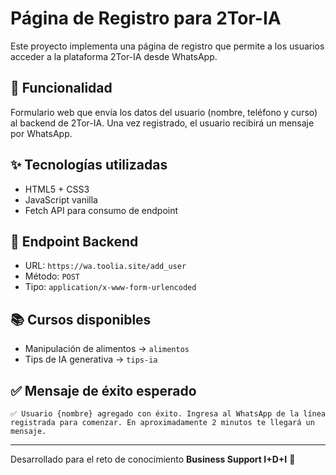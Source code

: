 # Página de Registro para 2Tor-IA

Este proyecto implementa una página de registro que permite a los usuarios acceder a la plataforma 2Tor-IA desde WhatsApp.

## 🚀 Funcionalidad
Formulario web que envía los datos del usuario (nombre, teléfono y curso) al backend de 2Tor-IA. Una vez registrado, el usuario recibirá un mensaje por WhatsApp.

## ✨ Tecnologías utilizadas
- HTML5 + CSS3
- JavaScript vanilla
- Fetch API para consumo de endpoint

## 📩 Endpoint Backend
- URL: `https://wa.toolia.site/add_user`
- Método: `POST`
- Tipo: `application/x-www-form-urlencoded`

## 📚 Cursos disponibles
- Manipulación de alimentos → `alimentos`
- Tips de IA generativa → `tips-ia`

## ✅ Mensaje de éxito esperado
```
✅ Usuario {nombre} agregado con éxito. Ingresa al WhatsApp de la línea registrada para comenzar. En aproximadamente 2 minutos te llegará un mensaje.
```

---

Desarrollado para el reto de conocimiento **Business Support I+D+I** 🚀
